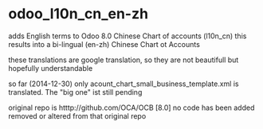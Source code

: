 odoo_l10n_cn_en-zh
===============

adds English terms to Odoo 8.0 Chinese Chart of accounts (l10n_cn)
this results into a bi-lingual (en-zh) Chinese Chart ot Accounts

these translations are google translation, so they are not beautifull but hopefully understandable

so far (2014-12-30) only acount_chart_small_business_template.xml is translated. The "big one" ist still pending

original repo is htttp://github.com/OCA/OCB [8.0]
no code has been added removed or altered from that original repo
